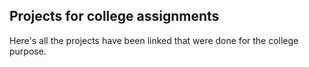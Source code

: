 ## Projects for college assignments

Here's all the projects have been linked that were done for the college purpose.
